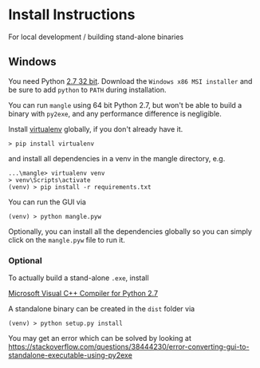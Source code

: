 # Install Instructions

For local development / building stand-alone binaries

## Windows

You need Python 
[2.7 32 bit](https://www.python.org/downloads/release/python-2718/).
Download the `Windows x86 MSI installer` 
and be sure to add `python` to `PATH` during installation.

You can run `mangle` using 64 bit Python 2.7,
but won't be able to build a binary with `py2exe`,
and any performance difference is negligible.

Install [virtualenv](https://virtualenv.pypa.io/en/stable/) 
globally, if you don't already have it.

```
> pip install virtualenv
```

and install all dependencies in a venv in the mangle directory, e.g.

```
...\mangle> virtualenv venv
> venv\Scripts\activate
(venv) > pip install -r requirements.txt
```

You can run the GUI via

```
(venv) > python mangle.pyw
```

Optionally, you can install all the dependencies globally
so you can simply click on the `mangle.pyw` file to run it.

### Optional

To actually build a stand-alone `.exe`, install
 
[Microsoft Visual C++ Compiler for Python 2.7](https://www.microsoft.com/en-us/download/details.aspx?id=44266)

A standalone binary can be created in the `dist` folder via

```
(venv) > python setup.py install
```

You may get an error which can be solved by looking at
https://stackoverflow.com/questions/38444230/error-converting-gui-to-standalone-executable-using-py2exe
